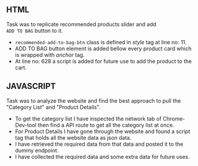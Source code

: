 ## HTML

Task was to replicate recommended products slider and add \
`ADD TO BAG` button to it.

- `recommended-add-to-bag-btn` class is defined in _style_ tag at line no: 11.
- ADD TO BAG button element is added bellow every product card which is wrapped with _anchor_ tag.
- At line no: 628 a script is added for future use to add the product to the cart.

## JAVASCRIPT

Task was to analyze the website and find the best approach to pull the "Category List" and "Product Details".

- To get the category list I have inspected the network tab of Chrome-Dev-tool then find a API route to get all the category list at once.
- For Product Details I have gone through the website and found a script tag that holds all the website data as json data.
- I have retrieved the required data from that data and posted it to the dummy endpoint.
- I have collected the required data and some extra data for future uses.
